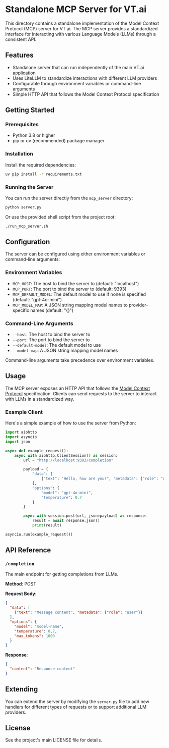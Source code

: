# Standalone MCP Server for VT.ai

This directory contains a standalone implementation of the Model Context Protocol (MCP) server for VT.ai. The MCP server provides a standardized interface for interacting with various Language Models (LLMs) through a consistent API.

## Features

- Standalone server that can run independently of the main VT.ai application
- Uses LiteLLM to standardize interactions with different LLM providers
- Configurable through environment variables or command-line arguments
- Simple HTTP API that follows the Model Context Protocol specification

## Getting Started

### Prerequisites

- Python 3.8 or higher
- pip or uv (recommended) package manager

### Installation

Install the required dependencies:

```bash
uv pip install -r requirements.txt
```

### Running the Server

You can run the server directly from the `mcp_server` directory:

```bash
python server.py
```

Or use the provided shell script from the project root:

```bash
./run_mcp_server.sh
```

## Configuration

The server can be configured using either environment variables or command-line arguments:

### Environment Variables

- `MCP_HOST`: The host to bind the server to (default: "localhost")
- `MCP_PORT`: The port to bind the server to (default: 9393)
- `MCP_DEFAULT_MODEL`: The default model to use if none is specified (default: "gpt-4o-mini")
- `MCP_MODEL_MAP`: A JSON string mapping model names to provider-specific names (default: "{}")

### Command-Line Arguments

- `--host`: The host to bind the server to
- `--port`: The port to bind the server to
- `--default-model`: The default model to use
- `--model-map`: A JSON string mapping model names

Command-line arguments take precedence over environment variables.

## Usage

The MCP server exposes an HTTP API that follows the [Model Context Protocol](https://github.com/llm-mcp/model-context-protocol) specification. Clients can send requests to the server to interact with LLMs in a standardized way.

### Example Client

Here's a simple example of how to use the server from Python:

```python
import aiohttp
import asyncio
import json

async def example_request():
    async with aiohttp.ClientSession() as session:
        url = "http://localhost:9393/completion"

        payload = {
            "data": [
                {"text": "Hello, how are you?", "metadata": {"role": "user"}}
            ],
            "options": {
                "model": "gpt-4o-mini",
                "temperature": 0.7
            }
        }

        async with session.post(url, json=payload) as response:
            result = await response.json()
            print(result)

asyncio.run(example_request())
```

## API Reference

### `/completion`

The main endpoint for getting completions from LLMs.

**Method**: POST

**Request Body**:

```json
{
  "data": [
    {"text": "Message content", "metadata": {"role": "user"}}
  ],
  "options": {
    "model": "model-name",
    "temperature": 0.7,
    "max_tokens": 1000
  }
}
```

**Response**:

```json
{
  "content": "Response content"
}
```

## Extending

You can extend the server by modifying the `server.py` file to add new handlers for different types of requests or to support additional LLM providers.

## License

See the project's main LICENSE file for details.
